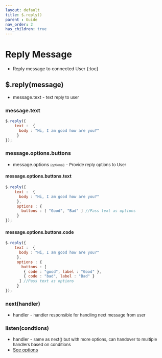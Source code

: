 ```yaml
---
layout: default
title: $.reply()
parent : Guide
nav_order: 2
has_children: true
---
```

# Reply Message
- Reply message to connected User
{:toc}


## $.reply(message)
*  message.text - <font size="2"> text reply to user</font>

### message.text
```javascript
$.reply({
    text :  {
      body : "Hi, I am good how are you?"
     }
});
```

### message.options.buttons
*  message.options <font size="1"> (optional)</font> - <font size="2">Provide reply options to User </font>

#### message.options.buttons.text
```javascript
$.reply({
    text :  {
      body : "Hi, I am good how are you?"
     },
     options : {
       buttons : [ "Good", "Bad" ] //Pass text as options
     }
});
```
#### message.options.buttons.code
```javascript
$.reply({
    text :  {
      body : "Hi, I am good how are you?"
     },
     options : {
       buttons : [
        { code : "good", label : "Good" },
        { code : "bad", label : "Bad" }
      ] //Pass text as options
     }
});
```
### next(handler)
*  handler - <font size="2"> handler responsible for handling next message from user</font>

### listen(condtions)
*  handler - <font size="2"> same as next() but with more options, can handover to multiple handlers based on conditions</font>
*   [See options](reply.listen.html)

